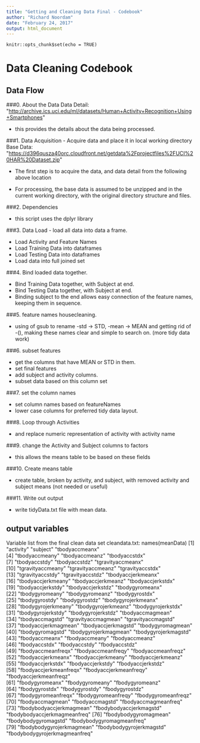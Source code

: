 ```yaml
---
title: "Getting and Cleaning Data Final - Codebook"
author: "Richard Noordam"
date: "February 24, 2017"
output: html_document
---
```


```{r setup, include=FALSE}
knitr::opts_chunk$set(echo = TRUE)
```

# Data Cleaning Codebook

## Data Flow
###0. About the Data
Data Detail: "http://archive.ics.uci.edu/ml/datasets/Human+Activity+Recognition+Using+Smartphones"

+ this provides the details about the data being processed.

###1. Data Acquisition - Acquire data and place it in local working directory
Base Data: "https://d396qusza40orc.cloudfront.net/getdata%2Fprojectfiles%2FUCI%20HAR%20Dataset.zip"  

+ The first step is to acquire the data, and data detail from the following above location

+ For processing, the base data is assumed to be unzipped and in the current working directory, with the original directory structure and files.

###2. Dependencies
+ this script uses the dplyr library

###3. Data Load - load all data into data a frame.
+ Load Activity and Feature Names 
+ Load Training Data into dataframes 
+ Load Testing Data into dataframes
+ Load data into full joined set 

###4. Bind loaded data together.
+ Bind Training Data together, with Subject at end.
+ Bind Testing Data together, with Subject at end. 
+ Binding subject to the end allows easy connection of the feature names, keeping them in sequence.

###5. feature names housecleaning.
+ using of gsub to rename -std -> STD, -mean -> MEAN and getting rid of -(), making these names clear and simple to search on. (more tidy data work)

###6. subset features
+ get the columns that have MEAN or STD in them.
+ set final features
+ add subject and activity columns.
+ subset data based on this column set

###7. set the column names
+ set column names based on featureNames
+ lower case columns for preferred tidy data layout.

###8. Loop through Activities
+ and replace numeric representation of activity with activity name

###9. change the Activity and Subject columns to factors
+ this allows the means table to be based on these fields

###10. Create means table
+ create table, broken by activity, and subject, with removed activity and subject means (not needed or useful)

###11. Write out output
+ write tidyData.txt file with mean data.

## output variables
Variable list from the final clean data set cleandata.txt:
names(meanData)
 [1] "activity"                     "subject"                      "tbodyaccmeanx"               
 [4] "tbodyaccmeany"                "tbodyaccmeanz"                "tbodyaccstdx"                
 [7] "tbodyaccstdy"                 "tbodyaccstdz"                 "tgravityaccmeanx"            
[10] "tgravityaccmeany"             "tgravityaccmeanz"             "tgravityaccstdx"             
[13] "tgravityaccstdy"              "tgravityaccstdz"              "tbodyaccjerkmeanx"           
[16] "tbodyaccjerkmeany"            "tbodyaccjerkmeanz"            "tbodyaccjerkstdx"            
[19] "tbodyaccjerkstdy"             "tbodyaccjerkstdz"             "tbodygyromeanx"              
[22] "tbodygyromeany"               "tbodygyromeanz"               "tbodygyrostdx"               
[25] "tbodygyrostdy"                "tbodygyrostdz"                "tbodygyrojerkmeanx"          
[28] "tbodygyrojerkmeany"           "tbodygyrojerkmeanz"           "tbodygyrojerkstdx"           
[31] "tbodygyrojerkstdy"            "tbodygyrojerkstdz"            "tbodyaccmagmean"             
[34] "tbodyaccmagstd"               "tgravityaccmagmean"           "tgravityaccmagstd"           
[37] "tbodyaccjerkmagmean"          "tbodyaccjerkmagstd"           "tbodygyromagmean"            
[40] "tbodygyromagstd"              "tbodygyrojerkmagmean"         "tbodygyrojerkmagstd"         
[43] "fbodyaccmeanx"                "fbodyaccmeany"                "fbodyaccmeanz"               
[46] "fbodyaccstdx"                 "fbodyaccstdy"                 "fbodyaccstdz"                
[49] "fbodyaccmeanfreqx"            "fbodyaccmeanfreqy"            "fbodyaccmeanfreqz"           
[52] "fbodyaccjerkmeanx"            "fbodyaccjerkmeany"            "fbodyaccjerkmeanz"           
[55] "fbodyaccjerkstdx"             "fbodyaccjerkstdy"             "fbodyaccjerkstdz"            
[58] "fbodyaccjerkmeanfreqx"        "fbodyaccjerkmeanfreqy"        "fbodyaccjerkmeanfreqz"       
[61] "fbodygyromeanx"               "fbodygyromeany"               "fbodygyromeanz"              
[64] "fbodygyrostdx"                "fbodygyrostdy"                "fbodygyrostdz"               
[67] "fbodygyromeanfreqx"           "fbodygyromeanfreqy"           "fbodygyromeanfreqz"          
[70] "fbodyaccmagmean"              "fbodyaccmagstd"               "fbodyaccmagmeanfreq"         
[73] "fbodybodyaccjerkmagmean"      "fbodybodyaccjerkmagstd"       "fbodybodyaccjerkmagmeanfreq" 
[76] "fbodybodygyromagmean"         "fbodybodygyromagstd"          "fbodybodygyromagmeanfreq"    
[79] "fbodybodygyrojerkmagmean"     "fbodybodygyrojerkmagstd"      "fbodybodygyrojerkmagmeanfreq"
